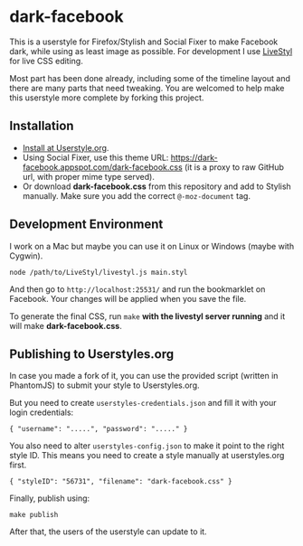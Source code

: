 dark-facebook
=============

This is a userstyle for Firefox/Stylish and Social Fixer to make Facebook dark, while using as least image as possible.
For development I use [LiveStyl](https://github.com/dtinth/LiveStyl) for live CSS editing.

Most part has been done already, including some of the timeline layout and there are many parts that need tweaking.
You are welcomed to help make this userstyle more complete by forking this project.


Installation
------------

* [Install at Userstyle.org](http://userstyles.org/styles/56731/facebook-dark-facebook).
* Using Social Fixer, use this theme URL: <https://dark-facebook.appspot.com/dark-facebook.css> (it is a proxy to raw GitHub url, with proper mime type served).
* Or download __dark-facebook.css__ from this repository and add to Stylish manually. Make sure you add the correct `@-moz-document` tag.




Development Environment
-----------------------

I work on a Mac but maybe you can use it on Linux or Windows (maybe with Cygwin).

    node /path/to/LiveStyl/livestyl.js main.styl

And then go to `http://localhost:25531/` and run the bookmarklet on Facebook.
Your changes will be applied when you save the file.

To generate the final CSS, run `make` __with the livestyl server running__ and it will make __dark-facebook.css__.



Publishing to Userstyles.org
----------------------------

In case you made a fork of it, you can use the provided script (written in PhantomJS) to submit your style to Userstyles.org.

But you need to create `userstyles-credentials.json` and fill it with your login credentials:

	{ "username": ".....", "password": "....." }

You also need to alter `userstyles-config.json` to make it point to the right style ID. This means you need to
create a style manually at userstyles.org first.

	{ "styleID": "56731", "filename": "dark-facebook.css" }

Finally, publish using:

	make publish

After that, the users of the userstyle can update to it.








